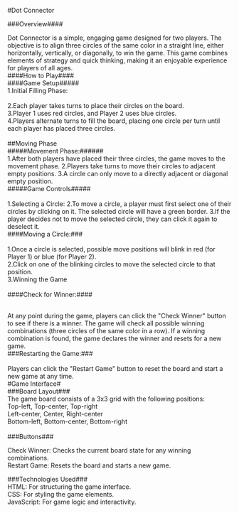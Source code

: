 #Dot Connector

###Overview####
<br>


Dot Connector is a simple, engaging game designed for two players. The objective is to align three circles of the same color in a straight line, either horizontally, vertically, or diagonally, to win the game. This game combines elements of strategy and quick thinking, making it an enjoyable experience for players of all ages.
<br>
####How to Play####
<br>
####Game Setup#####
<br>
1.Initial Filling Phase:<br><br>
2.Each player takes turns to place their circles on the board.<br>
3.Player 1 uses red circles, and Player 2 uses blue circles.<br>
4.Players alternate turns to fill the board, placing one circle per turn until each player has placed three circles.<br>
<br>
##Moving Phase
<br>
#####Movement Phase:######<br>
1.After both players have placed their three circles, the game moves to the movement phase.
2.Players take turns to move their circles to adjacent empty positions.
3.A circle can only move to a directly adjacent or diagonal empty position.
<br>
#####Game Controls#####<br><br>
1.Selecting a Circle:
2.To move a circle, a player must first select one of their circles by clicking on it. The selected circle will have a green border.
3.If the player decides not to move the selected circle, they can click it again to deselect it.
<br>
####Moving a Circle:###<br><br>
1.Once a circle is selected, possible move positions will blink in red (for Player 1) or blue (for Player 2).<br>
2.Click on one of the blinking circles to move the selected circle to that position.<br>
3.Winning the Game<br>
<br>
####Check for Winner:####<br><br>

At any point during the game, players can click the "Check Winner" button to see if there is a winner.
The game will check all possible winning combinations (three circles of the same color in a row).
If a winning combination is found, the game declares the winner and resets for a new game.
<br>
###Restarting the Game:###<br>
<br>
Players can click the "Restart Game" button to reset the board and start a new game at any time.<br>
#Game Interface#
<br>
###Board Layout###
<br>
The game board consists of a 3x3 grid with the following positions:<br>
Top-left, Top-center, Top-right<br>
Left-center, Center, Right-center<br>
Bottom-left, Bottom-center, Bottom-right<br>
<br>
###Buttons###<br>

Check Winner: Checks the current board state for any winning combinations.<br>
Restart Game: Resets the board and starts a new game.<br>

###Technologies Used###<br>
HTML: For structuring the game interface.<br>
CSS: For styling the game elements.<br>
JavaScript: For game logic and interactivity.
